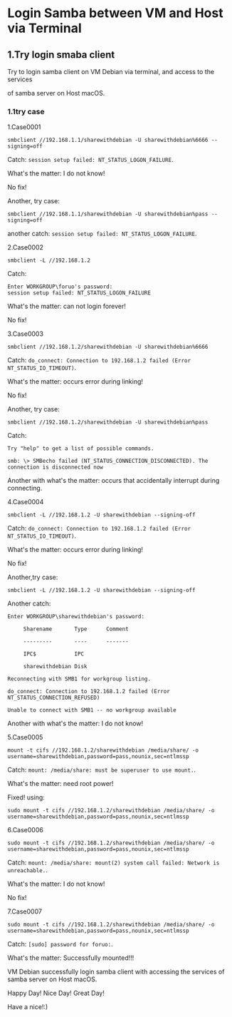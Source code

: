 # Login Samba between VM and Host via Terminal

## 1.Try login smaba client

Try to login samba client on VM Debian via terminal, and access to the services

of samba server on Host macOS.

### 1.1try case

1.Case0001

    smbclient //192.168.1.1/sharewithdebian -U sharewithdebian%6666 --signing=off

Catch: `session setup failed: NT_STATUS_LOGON_FAILURE`.

What's the matter: I do not know!

No fix!

Another, try case:

    smbclient //192.168.1.1/sharewithdebian -U sharewithdebian%pass --signing=off

another catch: `session setup failed: NT_STATUS_LOGON_FAILURE`.

2.Case0002

    smbclient -L //192.168.1.2

Catch:

    Enter WORKGROUP\foruo's password:
    session setup failed: NT_STATUS_LOGON_FAILURE

What's the matter: can not login forever!

No fix!

3.Case0003

`smbclient //192.168.1.2/sharewithdebian -U sharewithdebian%6666`

Catch: `do_connect: Connection to 192.168.1.2 failed (Error NT_STATUS_IO_TIMEOUT)`.

What's the matter: occurs error during linking!

No fix!

Another, try case:

    smbclient //192.168.1.2/sharewithdebian -U sharewithdebian%pass

Catch:

    Try "help" to get a list of possible commands.

    smb: \> SMBecho failed (NT_STATUS_CONNECTION_DISCONNECTED). The connection is disconnected now

Another with what's the matter:  occurs that accidentally  interrupt during connecting.

4.Case0004

`smbclient -L //192.168.1.2 -U sharewithdebian --signing-off`

Catch: `do_connect: Connection to 192.168.1.2 failed (Error NT_STATUS_IO_TIMEOUT)`.

What's the matter: occurs error during linking!

No fix!

Another,try case:

    smbclient -L //192.168.1.2 -U sharewithdebian --signing-off

Another catch:

    Enter WORKGROUP\sharewithdebian's password:

         Sharename       Type      Comment

         ---------       ----      -------

         IPC$            IPC

         sharewithdebian Disk

    Reconnecting with SMB1 for workgroup listing.

    do_connect: Connection to 192.168.1.2 failed (Error NT_STATUS_CONNECTION_REFUSED)

    Unable to connect with SMB1 -- no workgroup available

Another with what's the matter: I do not know!

5.Case0005

    mount -t cifs //192.168.1.2/sharewithdebian /media/share/ -o username=sharewithdebian,password=pass,nounix,sec=ntlmssp

Catch: `mount: /media/share: must be superuser to use mount.`.

What's the matter: need root power!

Fixed! using:

    sudo mount -t cifs //192.168.1.2/sharewithdebian /media/share/ -o username=sharewithdebian,password=pass,nounix,sec=ntlmssp

6.Case0006

    sudo mount -t cifs //192.168.1.2/sharewithdebian /media/share/ -o username=sharewithdebian,password=pass,nounix,sec=ntlmssp

Catch: `mount: /media/share: mount(2) system call failed: Network is unreachable.`.

What's the matter: I do not know!

No fix!

7.Case0007

    sudo mount -t cifs //192.168.1.2/sharewithdebian /media/share/ -o username=sharewithdebian,password=pass,nounix,sec=ntlmssp

Catch: `[sudo] password for foruo:`.

What's the matter: Successfully mounted!!!

VM Debian successfully login samba client with accessing the services of samba server on Host macOS.

Happy Day! Nice Day! Great Day!

Have a nice!:)
